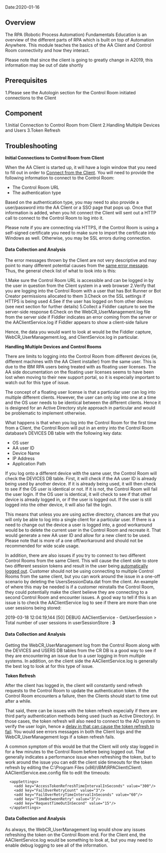 Date:2020-01-16

## Overview

The RPA (Robotic Process Automation) Fundamentals Education is an overview of the different parts of RPA which is built on top of Automation Anywhere. This module teaches the basics of the AA Client and Control Room connectivity and how they interact. 

Please note that since the client is going to greatly change in A2019, this information may be out of date shortly

## Prerequisites

1.Please see the Autologin section for the Control Room initiated connections to the Client

## Component

1.Initial Connection to Control Room from Client
2.Handling Multiple Devices and Users
3.Token Refresh

## Troubleshooting

**Initial Connections to Control Room from Client**

When the AA Client is started up, it will have a login window that you need to fill out in order to [Connect from the Client](https://docs.automationanywhere.com/bundle/enterprise-v11.3/page/enterprise/topics/aae-client/bot-creator/getting-started-with-aa/Connect-from-client.html). You will need to provide the following information to connect to the Control Room:
* The Control Room URL
* The authentication type

Based on the authentication type, you may need to also provide a user/password into the AA Client or a SSO page that pops up. Once that information is added, when you hit connect the Client will sent out a HTTP call to connect to the Control Room to log into it.

Please note if you are connecting via HTTPS, if the Control Room is using a self-signed certificate you need to make sure to import the certificate into Windows as well. Otherwise, you may be SSL errors during connection.

#### Data Collection and Analysis

The error messages thrown by the Client are not very descriptive and may point to many different potential causes from the [same error message](https://docs.automationanywhere.com/bundle/enterprise-v11.3/page/enterprise/topics/aae-client/faqs/troubleshooting-information/client-login-errors.html). Thus, the general check list of what to look into is this:

1.Make sure the Control Room URL is accessible and can be logged in by the user in question from the Client system in a web browser
2.Verify that you are logging into the Control Room with a user that has Bot Runner or Bot Creator permissions allocated to them
3.Check on the SSL settings if HTTPS is being used
4.See if the user has logged on from other devices (see next section for further details)
5.Collect a Fiddler capture to see the server-side response
6.Check on the WebCR_UserManagement.log file from the server side if Fiddler indicates an error coming from the server or the AAClientService.log if Fiddler appears to show a client-side failure

Hence, the data you would want to look at would be the Fiddler capture, WebCR_UserManagement.log, and ClientService.log in particular.

**Handling Multiple Devices and Control Rooms**

There are limits to logging into the Control Room from different devices (ie, different machines with the AA Client installer) from the same user. This is due to the IBM RPA users being treated with as floating user licenses. The AA side documentation on the floating user licenses seems to have been lost when moving to their new support portal, so it is especially important to watch out for this type of issue.

The concept of a floating user license is that a particular user can log into multiple different clients. However, the user can only log into one at a time and the OS user needs to be identical between the different clients. Hence it is designed for an Active Directory style approach in particular and would be problematic to implement otherwise.

What happens is that when you log into the Control Room for the first time from a Client, the Control Room will put in an entry into the Control Room database’s DEVICES DB table with the following key data:
* OS user
* AA user ID
* Device Name
* IP Address
* Application Path

If you log onto a different device with the same user, the Control Room will check the DEVICES DB table. First, it will check if the AA user ID is already being used by another device. If it is already being used, it will then check to see if the OS user is identical or not. If it is not, the Control Room will fail the user login. If the OS user is identical, it will check to see if that other device is already logged in, or if the user is logged out. If the user is still logged into the other device, it will also fail the login.

This means that unless you are using active directory, chances are that you will only be able to log into a single client for a particular user. If there is a need to change out the device a user is logged into, a good workaround would be to delete the current user in the Control Room and recreate it. That would generate a new AA user ID and allow for a new client to be used. Please note that is more of a one off/workaround and should not be recommended for wide scale usage.

In addition, there are also issues if you try to connect to two different Control Rooms from the same Client. This will cause the client side to store two different session tokens and result in the user being [automatically logged out](https://www.ibm.com/mysupport/s/question/0D50z000062l4JTCAY/why-does-my-rpa-client-disconnect-from-the-rpa-control-room-after-5-minutes?language=en_US). Customer should not be using connecting to multiple Control Rooms from the same client, but you can work around the issue in a one-off scenario by deleting the UsersSessionData.dat from the client. An example of where this may be needed is if a customer reinstalls the Control Room, they could potentially make the client believe they are connecting to a second Control Room and encounter issues. A good way to tell if this is an issue is to check the  AAClientService log to see if there are more than one user sessions being stored:

2019-03-18 12:04:19,144 [50] DEBUG AAClientService - GetUserSession > Total number of user sessions in userSessionStore : **3**

#### Data Collection and Analysis

Getting the WebCR_UserManagement log from the Control Room along with the DEVICES and USERS DB tables from the CR DB is a good way to see if they are encountering an issue due to a user logging in from multiple systems. In addition, on the client side the AAClientService.log is generally the best log to look at for this type of issue.

**Token Refresh**

After the client has logged in, the client will constantly send refresh requests to the Control Room to update the authentication token. If the Control Room encounters a failure, then the Clients should start to time out after a while.

That said, there can be issues with the token refresh especially if there are third party authentication methods being used (such as Active Directory). In those cases, the token refresh will also need to connect to the AD system to verify the user login, hence a [delay in that can cause the token refresh to fail](https://www.ibm.com/mysupport/s/question/0D50z00005q4R42CAE/why-is-my-rpa-client-getting-logged-out-from-the-control-room?language=en_US&childToView=484651#answer-484651). You would see errors messages in both the Client logs and the WebCR_UserManagement logs if a token refresh fails.

A common symptom of this would be that the Client will only stay logged in for a few minutes to the Control Room before being logged out. That generally indicates a performance issue when refreshing the token, but to work around the issue you can edit the client side timeouts for the token refresh by editing the  C:\Program Files (x86)\IBM\RPAClient\Client\ AAClientService.exe.config file to edit the timeouts:
```
  <appSettings>
    <add key="AccessTokenRefreshTimeIntervalInSeconds" value="300"/>
    <add key="FailOverRetryCount" value="3"/>
    <add key="FailOverRetryTimeIntervalInSeconds" value="60"/>
    <add key="TimeBetweenRetry" value="3"/>
    <add key="RequestTimeOutInSecond" value="15"/>
  </appSettings>  
```
#### Data Collection and Analysis

As always, the WebCR_UserManagement log would show any issues refreshing the token on the Control Room end. For the Client end, the AAClientService.log would be something to look at, but you may need to enable debug logging to see all of the information. 

